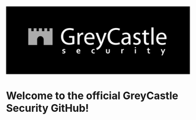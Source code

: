 <!-- Banner -->
![banner](/profile/Banner.png)

<!-- Greating -->
# Welcome to the official GreyCastle Security GitHub!